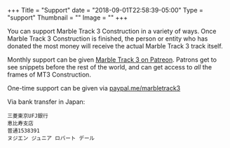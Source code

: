 +++
Title = "Support"
date = "2018-09-01T22:58:39-05:00"
Type = "support"
Thumbnail = ""
Image = ""
+++

You can support Marble Track 3 Construction in a variety of ways.  Once Marble Track 3 Construction is finished, the person or entity who has donated the most money will receive the actual Marble Track 3 track itself.

Monthly support can be given [Marble Track 3 on Patreon](https://www.patreon.com/marbletrack3).  Patrons get to see snippets before the rest of the world, and can get access to *all* the frames of MT3 Construction.

One-time support can be given via [paypal.me/marbletrack3](https://www.paypal.me/marbletrack3) 

Via bank transfer in Japan:

    三菱東京UFJ銀行
    恵比寿支店
    普通1538391
    ヌジエン ジュニア ロバート デール